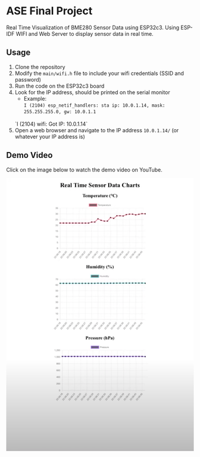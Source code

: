 # ASE Final Project 
Real Time Visualization of BME280 Sensor Data using ESP32c3. Using ESP-IDF WIFI and Web Server to display sensor data in real time.

## Usage
1. Clone the repository
2. Modify the `main/wifi.h` file to include your wifi credentials (SSID and password)
3. Run the code on the ESP32c3 board
4. Look for the IP address, should be printed on the serial monitor 
    - Example: 
    <br>`I (2104) esp_netif_handlers: sta ip: 10.0.1.14, mask: 255.255.255.0, gw: 10.0.1.1`
    <br>
        `I (2104) wifi: Got IP: 10.0.1.14`
5. Open a web browser and navigate to the IP address `10.0.1.14/` (or whatever your IP address is)

## Demo Video
Click on the image below to watch the demo video on YouTube.

[![Demo Video](img/viewer.png)](https://www.youtube.com/watch?v=5d3d22-uYog "Demo Video")